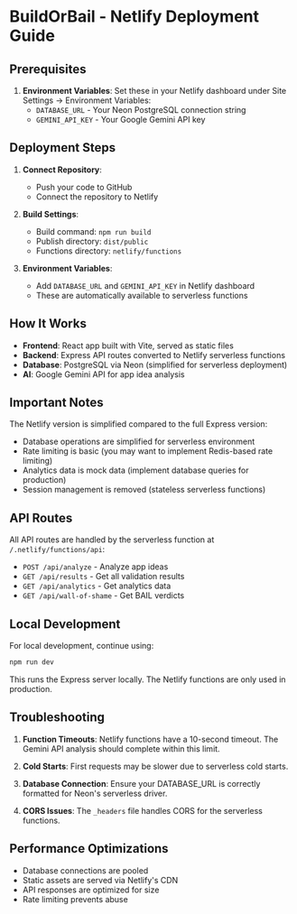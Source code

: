 # BuildOrBail - Netlify Deployment Guide

## Prerequisites

1. **Environment Variables**: Set these in your Netlify dashboard under Site Settings → Environment Variables:
   - `DATABASE_URL` - Your Neon PostgreSQL connection string
   - `GEMINI_API_KEY` - Your Google Gemini API key

## Deployment Steps

1. **Connect Repository**: 
   - Push your code to GitHub
   - Connect the repository to Netlify

2. **Build Settings**:
   - Build command: `npm run build`
   - Publish directory: `dist/public`
   - Functions directory: `netlify/functions`

3. **Environment Variables**:
   - Add `DATABASE_URL` and `GEMINI_API_KEY` in Netlify dashboard
   - These are automatically available to serverless functions

## How It Works

- **Frontend**: React app built with Vite, served as static files
- **Backend**: Express API routes converted to Netlify serverless functions
- **Database**: PostgreSQL via Neon (simplified for serverless deployment)
- **AI**: Google Gemini API for app idea analysis

## Important Notes

The Netlify version is simplified compared to the full Express version:
- Database operations are simplified for serverless environment
- Rate limiting is basic (you may want to implement Redis-based rate limiting)
- Analytics data is mock data (implement database queries for production)
- Session management is removed (stateless serverless functions)

## API Routes

All API routes are handled by the serverless function at `/.netlify/functions/api`:

- `POST /api/analyze` - Analyze app ideas
- `GET /api/results` - Get all validation results  
- `GET /api/analytics` - Get analytics data
- `GET /api/wall-of-shame` - Get BAIL verdicts

## Local Development

For local development, continue using:
```bash
npm run dev
```

This runs the Express server locally. The Netlify functions are only used in production.

## Troubleshooting

1. **Function Timeouts**: Netlify functions have a 10-second timeout. The Gemini API analysis should complete within this limit.

2. **Cold Starts**: First requests may be slower due to serverless cold starts.

3. **Database Connection**: Ensure your DATABASE_URL is correctly formatted for Neon's serverless driver.

4. **CORS Issues**: The `_headers` file handles CORS for the serverless functions.

## Performance Optimizations

- Database connections are pooled
- Static assets are served via Netlify's CDN
- API responses are optimized for size
- Rate limiting prevents abuse